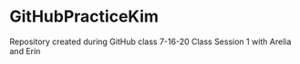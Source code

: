# GitHubPracticeKim
Repository created during GitHub class 7-16-20 Class Session 1 with Arelia and Erin
